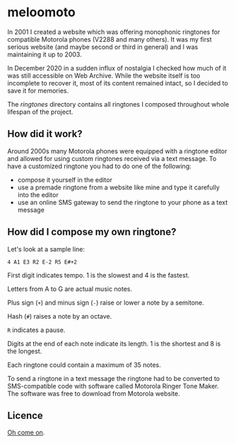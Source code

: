 # meloomoto

In 2001 I created a website which was offering monophonic ringtones for compatible Motorola phones (V2288 and many others). It was my first serious website (and maybe second or third in general) and I was maintaining it up to 2003.

In December 2020 in a sudden influx of nostalgia I checked how much of it was still accessible on Web Archive. While the website itself is too incomplete to recover it, most of its content remained intact, so I decided to save it for memories.

The *ringtones* directory contains all ringtones I composed throughout whole lifespan of the project.

## How did it work?

Around 2000s many Motorola phones were equipped with a ringtone editor and allowed for using custom ringtones received via a text message. To have a customized ringtone you had to do one of the following:

* compose it yourself in the editor
* use a premade ringtone from a website like mine and type it carefully into the editor
* use an online SMS gateway to send the ringtone to your phone as a text message

## How did I compose my own ringtone?

Let's look at a sample line:

``4 A1 E3 R2 E-2 R5 E#+2``

First digit indicates tempo. 1 is the slowest and 4 is the fastest.

Letters from A to G are actual music notes.

Plus sign (`+`) and minus sign (`-`) raise or lower a note by a semitone.

Hash (`#`) raises a note by an octave.

`R` indicates a pause.

Digits at the end of each note indicate its length. 1 is the shortest and 8 is the longest.

Each ringtone could contain a maximum of 35 notes.

To send a ringtone in a text message the ringtone had to be converted to SMS-compatible code with software called Motorola Ringer Tone Maker. The software was free to download from Motorola website.

## Licence

[Oh come on](https://raw.githubusercontent.com/lwojcik/meloomoto/master/LICENSE).
